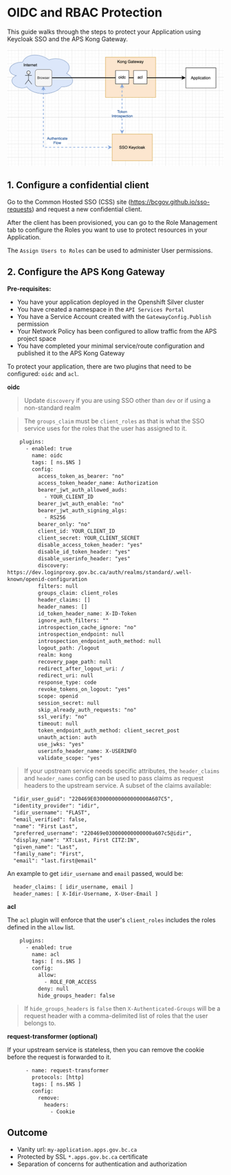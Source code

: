# OIDC and RBAC Protection

This guide walks through the steps to protect your Application using Keycloak SSO and the APS Kong Gateway.

![alt text](assets/keycloak-rbac.png "Keycloak RBAC")

## 1. Configure a confidential client

Go to the Common Hosted SSO (CSS) site (https://bcgov.github.io/sso-requests) and request a new confidential client.

After the client has been provisioned, you can go to the Role Management tab to configure the Roles you want to use to protect resources in your Application.

The `Assign Users to Roles` can be used to administer User permissions.

## 2. Configure the APS Kong Gateway

**Pre-requisites:**

- You have your application deployed in the Openshift Silver cluster
- You have created a namespace in the `API Services Portal`
- You have a Service Account created with the `GatewayConfig.Publish` permission
- Your Network Policy has been configured to allow traffic from the APS project space
- You have completed your minimal service/route configuration and published it to the APS Kong Gateway

To protect your application, there are two plugins that need to be configured: `oidc` and `acl`.

**oidc**

> Update `discovery` if you are using SSO other than `dev` or if using a non-standard realm

> The `groups_claim` must be `client_roles` as that is what the SSO service uses for the roles that the user has assigned to it.

```
    plugins:
      - enabled: true
        name: oidc
        tags: [ ns.$NS ]
        config:
          access_token_as_bearer: "no"
          access_token_header_name: Authorization
          bearer_jwt_auth_allowed_auds:
            - YOUR_CLIENT_ID
          bearer_jwt_auth_enable: "no"
          bearer_jwt_auth_signing_algs:
            - RS256
          bearer_only: "no"
          client_id: YOUR_CLIENT_ID
          client_secret: YOUR_CLIENT_SECRET
          disable_access_token_header: "yes"
          disable_id_token_header: "yes"
          disable_userinfo_header: "yes"
          discovery: https://dev.loginproxy.gov.bc.ca/auth/realms/standard/.well-known/openid-configuration
          filters: null
          groups_claim: client_roles
          header_claims: []
          header_names: []
          id_token_header_name: X-ID-Token
          ignore_auth_filters: ""
          introspection_cache_ignore: "no"
          introspection_endpoint: null
          introspection_endpoint_auth_method: null
          logout_path: /logout
          realm: kong
          recovery_page_path: null
          redirect_after_logout_uri: /
          redirect_uri: null
          response_type: code
          revoke_tokens_on_logout: "yes"
          scope: openid
          session_secret: null
          skip_already_auth_requests: "no"
          ssl_verify: "no"
          timeout: null
          token_endpoint_auth_method: client_secret_post
          unauth_action: auth
          use_jwks: "yes"
          userinfo_header_name: X-USERINFO
          validate_scope: "yes"
```

> If your upstream service needs specific attributes, the `header_claims` and `header_names` config can be used to pass claims as request headers to the upstream service. A subset of the claims available:

```
  "idir_user_guid": "220469E030000000000000000A607C5",
  "identity_provider": "idir",
  "idir_username": "FLAST",
  "email_verified": false,
  "name": "First Last",
  "preferred_username": "220469e030000000000000a607c5@idir",
  "display_name": "XT:Last, First CITZ:IN",
  "given_name": "Last",
  "family_name": "First",
  "email": "last.first@email"
```

An example to get `idir_username` and `email` passed, would be:

```
  header_claims: [ idir_username, email ]
  header_names: [ X-Idir-Username, X-User-Email ]
```

**acl**

The `acl` plugin will enforce that the user's `client_roles` includes the roles defined in the `allow` list.

```
    plugins:
      - enabled: true
        name: acl
        tags: [ ns.$NS ]
        config:
          allow:
            - ROLE_FOR_ACCESS
          deny: null
          hide_groups_header: false
```

> If `hide_groups_headers` is `false` then `X-Authenticated-Groups` will be a request header with a comma-delimited list of roles that the user belongs to.

**request-transformer (optional)**

If your upstream service is stateless, then you can remove the cookie before the request is forwarded to it.

```
      - name: request-transformer
        protocols: [http]
        tags: [ ns.$NS ]
        config:
          remove:
            headers:
              - Cookie
```

## Outcome

- Vanity url: `my-application.apps.gov.bc.ca`
- Protected by SSL `*.apps.gov.bc.ca` certificate
- Separation of concerns for authentication and authorization
